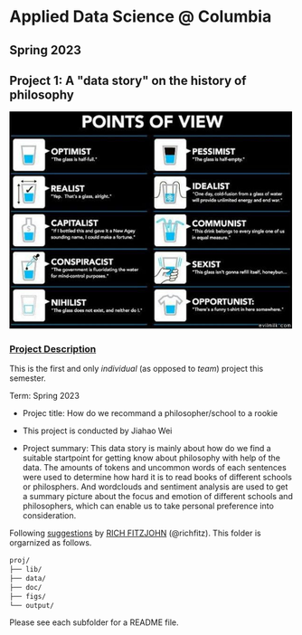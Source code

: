 # Applied Data Science @ Columbia
## Spring 2023
## Project 1: A "data story" on the history of philosophy

<img src="figs/100126-the-glass.jpeg" width="500">

### [Project Description](doc/)
This is the first and only *individual* (as opposed to *team*) project this semester. 

Term: Spring 2023

+ Projec title:  How do we recommand a philosopher/school to a rookie
+ This project is conducted by Jiahao Wei

+ Project summary: This data story is mainly about how do we find a suitable startpoint for getting know about philosophy with help of the data. The amounts of tokens and uncommon words of each sentences were used to determine how hard it is to read books of different schools or philosphers. And wordclouds and sentiment analysis are used to get a summary picture about the focus and emotion of different schools and philosophers, which can enable us to take personal preference into consideration. 

Following [suggestions](http://nicercode.github.io/blog/2013-04-05-projects/) by [RICH FITZJOHN](http://nicercode.github.io/about/#Team) (@richfitz). This folder is orgarnized as follows.

```
proj/
├── lib/
├── data/
├── doc/
├── figs/
└── output/
```

Please see each subfolder for a README file.
